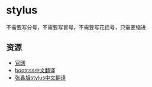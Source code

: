 # stylus

不需要写分号，不需要写冒号，不需要写花括号，只需要缩进

## 资源

* [官网](http://stylus-lang.com/)
* [bootcss中文翻译](https://stylus.bootcss.com/)
* [张鑫旭stylus中文翻译](https://www.zhangxinxu.com/jq/stylus/)